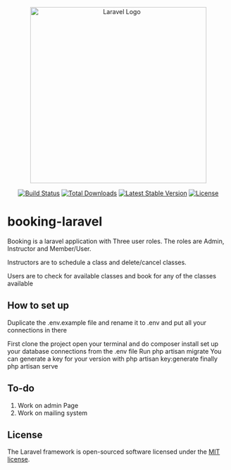 <p align="center"><a href="https://laravel.com" target="_blank"><img src="https://raw.githubusercontent.com/laravel/art/master/logo-lockup/5%20SVG/2%20CMYK/1%20Full%20Color/laravel-logolockup-cmyk-red.svg" width="400" alt="Laravel Logo"></a></p>

<p align="center">
<a href="https://github.com/laravel/framework/actions"><img src="https://github.com/laravel/framework/workflows/tests/badge.svg" alt="Build Status"></a>
<a href="https://packagist.org/packages/laravel/framework"><img src="https://img.shields.io/packagist/dt/laravel/framework" alt="Total Downloads"></a>
<a href="https://packagist.org/packages/laravel/framework"><img src="https://img.shields.io/packagist/v/laravel/framework" alt="Latest Stable Version"></a>
<a href="https://packagist.org/packages/laravel/framework"><img src="https://img.shields.io/packagist/l/laravel/framework" alt="License"></a>
</p>


# booking-laravel
Booking is a laravel application with Three user roles. The roles are Admin, Instructor  and Member/User.

Instructors are to schedule a class and delete/cancel classes.

Users are to check for available classes and book for any of the classes available



## How to set up
Duplicate the .env.example file and rename it to .env and put all your connections in there

First clone the project
open your terminal and do composer install
set up your database connections from the .env file
Run php artisan migrate
You can generate a key for your version with php artisan key:generate
finally php artisan serve


## To-do

1. Work on admin Page
2. Work on mailing system 





## License

The Laravel framework is open-sourced software licensed under the [MIT license](https://opensource.org/licenses/MIT).